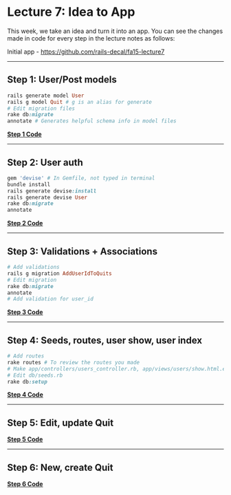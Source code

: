Lecture 7: Idea to App
=====

This week, we take an idea and turn it into an app.
You can see the changes made in code for every step in the lecture
notes as follows:

Initial app - https://github.com/rails-decal/fa15-lecture7

------

Step 1: User/Post models
-----

```ruby
rails generate model User
rails g model Quit # g is an alias for generate
# Edit migration files
rake db:migrate
annotate # Generates helpful schema info in model files
```
[**Step 1 Code**](https://github.com/rails-decal/fa15-lecture7/commit/57308dfd12d505e2a072bfd437865f3a696d8805)

------

Step 2: User auth
-----

```ruby
gem 'devise' # In Gemfile, not typed in terminal
bundle install
rails generate devise:install
rails generate devise User
rake db:migrate
annotate
```
[**Step 2 Code**](https://github.com/rails-decal/fa15-lecture7/commit/e99cf9875e7e81f2fc0c85b0a5030f6fdbe64324)

------

Step 3: Validations + Associations
-----

```ruby
# Add validations
rails g migration AddUserIdToQuits
# Edit migration
rake db:migrate
annotate
# Add validation for user_id
```
[**Step 3 Code**](https://github.com/rails-decal/fa15-lecture7/commit/5e4e1e7de1c262820d54014935c3585e9ffdbe7c)

------

Step 4: Seeds, routes, user show, user index
-----

```ruby
# Add routes
rake routes # To review the routes you made
# Make app/controllers/users_controller.rb, app/views/users/show.html.erb
# Edit db/seeds.rb
rake db:setup
```
[**Step 4 Code**](https://github.com/rails-decal/fa15-lecture7/commit/7429c5e1a19e6747a7b3b1e5da2ae714e98e3ecf)

------

Step 5: Edit, update Quit
-----

[**Step 5 Code**](https://github.com/rails-decal/fa15-lecture7/commit/8a4f4758fbea6474e0f4fb8c4e3437ab11b18dea)

------

Step 6: New, create Quit
-----

[**Step 6 Code**](https://github.com/rails-decal/fa15-lecture7/commit/da11ef12a55763d719c80a5dd54198096d84c98e)
